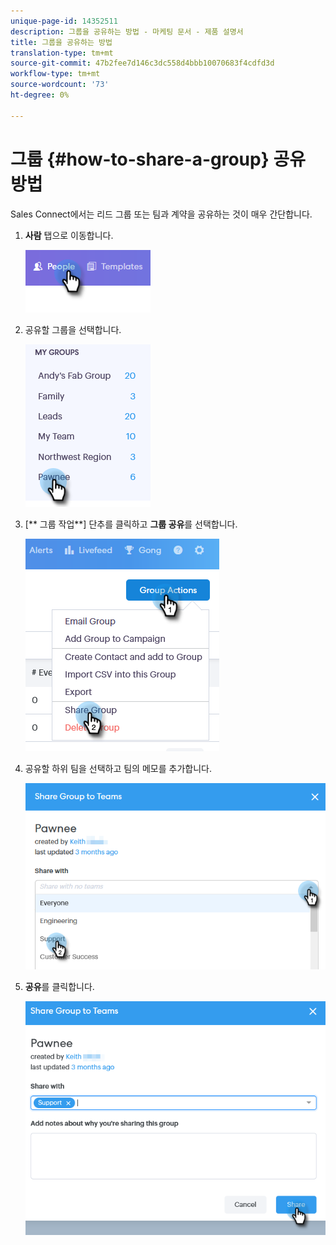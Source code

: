 ```yaml
---
unique-page-id: 14352511
description: 그룹을 공유하는 방법 - 마케팅 문서 - 제품 설명서
title: 그룹을 공유하는 방법
translation-type: tm+mt
source-git-commit: 47b2fee7d146c3dc558d4bbb10070683f4cdfd3d
workflow-type: tm+mt
source-wordcount: '73'
ht-degree: 0%

---
```



# 그룹 {#how-to-share-a-group} 공유 방법

Sales Connect에서는 리드 그룹 또는 팀과 계약을 공유하는 것이 매우 간단합니다.

1. **사람** 탭으로 이동합니다.

   ![](assets/one-1.png)

1. 공유할 그룹을 선택합니다.

   ![](assets/two-1.png)

1. [** 그룹 작업**] 단추를 클릭하고 **그룹 공유**&#x200B;를 선택합니다.

   ![](assets/three-1.png)

1. 공유할 하위 팀을 선택하고 팀의 메모를 추가합니다.

   ![](assets/four-1.png)

1. **공유**&#x200B;를 클릭합니다.

   ![](assets/five-1.png)

